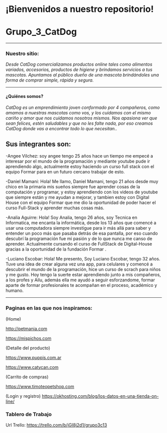 # ¡Bienvenidos a nuestro repositorio!
# Grupo_3_CatDog

------------

### **Nuestro sitio:**
*Desde CatDog comercializamos productos online tales como alimentos variados, accesorios, productos de higiene y brindamos servicios a tus mascotas.
Apuntamos al público dueño de una mascota brindándoles una forma de comprar simple, rápida y segura.*

-------------

#### **¿Quiénes somos?**
*CatDog es un emprendimiento joven conformado por 4 compañeros, como amamos a nuestras mascotas como vos, y los cuidamos con el mismo cariño y amor que nos cuidamos nosotros mismos. Nos apasiona ver que sean felices, estén saludables y que no les falte nada, por eso creamos CatDog donde vas a encontrar todo lo que necesitan..*

## Sus integrantes son:

-Angee Vilchez: soy angee tengo 25 años hace un tiempo me empecé a interesar por el mundo de la programación y mediante youtube pude ir aprendiendo algo, actualmente estoy haciendo un curso full stack con el equipo Formar para en un futuro cercano trabajar de esto.

-Daniel Mamani: Hola! Me llamo, Daniel Mamani, tengo 21 años desde muy chico en la primaria mis sueños siempre fue aprender cosas de la computación y programar, y estoy aprendiendo con los videos de youtube que siempre están y me ayudan a mejorar, y tambien estoy con Digital House con el equipo Formar que me dio la oportunidad de poder hacer el curso Full-Stack y aprender muchas cosas más.

-Analia Aguirre: Hola! Soy Analia, tengo 26 años, soy Tecnica en Informatica, me encanta la informática, desde los 13 años que comencé a usar una computadora siempre investigue para ir más allá para saber y entender un poco más que pasaba detrás de esa pantalla, por eso cuando descubrí la programación fue mi pasión y de lo que nunca me canso de aprender. Actualmente cursando el curso de FullStack de Digital-House gracias a la oportunidad de la fundación Formar .

-Luciano Escobar: Hola! Me presento, Soy Luciano Escobar, tengo 32 años. Tuve una idea de crear alguna vez una app, para celulares y comencé a descubrir el mundo de la programación, hice un curso de scrach para niños y me gusto. Hoy tengo la suerte estar aprendiendo junto a mis compañeros, a los profes y Ailu,  además ella  me ayudó a seguir esforzandome, formar aparte de formar profesionales te acompañan en el proceso, académico y humano.

--------------------------------------------

### **Paginas en las que nos inspiramos:**

(Home)

http://petmania.com

https://mispichos.com  


(Detalle del producto)

https://www.puppis.com.ar  

https://www.catycan.com   


(Carrito de compras)

https://www.timoteopetshop.com 

(Login y registro)
https://okhosting.com/blog/los-datos-en-una-tienda-on-line/

### **Tablero de Trabajo**
Url Trello: https://trello.com/b/jGI8j2d1/grupo3c13


